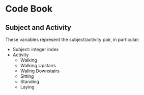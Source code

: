 # Code Book

## Subject and Activity

These variables represent the subject/activity pair, in particular:
* Subject: integer index
* Activity
  * Walking
  * Walking Upstairs
  * Waling Downstairs
  * Sitting
  * Standing
  * Laying
